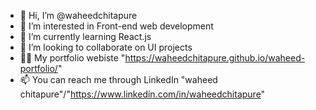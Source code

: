 - 👋 Hi, I’m @waheedchitapure
- 👀 I’m interested in Front-end web development
- 🌱 I’m currently learning React.js
- 💞️ I’m looking to collaborate on UI projects
- 👨‍💻 My portfolio webiste "https://waheedchitapure.github.io/waheed-portfolio/"
- 📫 You can reach me  through LinkedIn "waheed chitapure"/"https://www.linkedin.com/in/waheedchitapure"
<!---
waheedchitapure/waheedchitapure is a ✨ special ✨ repository because its `README.md` (this file) appears on your GitHub profile.
You can click the Preview link to take a look at your changes.
--->
